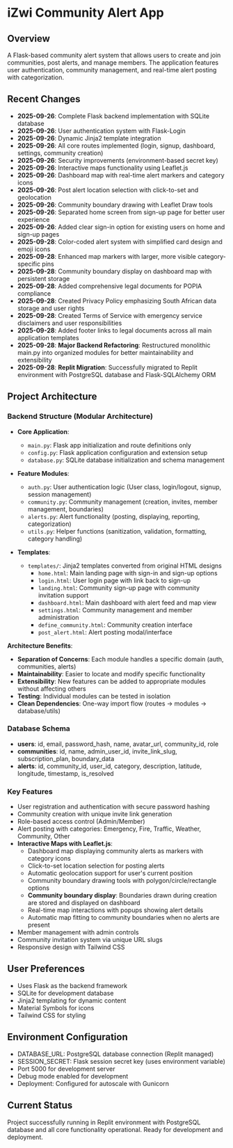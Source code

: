 # iZwi Community Alert App

## Overview
A Flask-based community alert system that allows users to create and join communities, post alerts, and manage members. The application features user authentication, community management, and real-time alert posting with categorization.

## Recent Changes
- **2025-09-26**: Complete Flask backend implementation with SQLite database
- **2025-09-26**: User authentication system with Flask-Login
- **2025-09-26**: Dynamic Jinja2 template integration
- **2025-09-26**: All core routes implemented (login, signup, dashboard, settings, community creation)
- **2025-09-26**: Security improvements (environment-based secret key)
- **2025-09-26**: Interactive maps functionality using Leaflet.js
- **2025-09-26**: Dashboard map with real-time alert markers and category icons
- **2025-09-26**: Post alert location selection with click-to-set and geolocation
- **2025-09-26**: Community boundary drawing with Leaflet Draw tools
- **2025-09-26**: Separated home screen from sign-up page for better user experience
- **2025-09-26**: Added clear sign-in option for existing users on home and sign-up pages
- **2025-09-28**: Color-coded alert system with simplified card design and emoji icons
- **2025-09-28**: Enhanced map markers with larger, more visible category-specific pins
- **2025-09-28**: Community boundary display on dashboard map with persistent storage
- **2025-09-28**: Added comprehensive legal documents for POPIA compliance
- **2025-09-28**: Created Privacy Policy emphasizing South African data storage and user rights
- **2025-09-28**: Created Terms of Service with emergency service disclaimers and user responsibilities
- **2025-09-28**: Added footer links to legal documents across all main application templates
- **2025-09-28**: **Major Backend Refactoring**: Restructured monolithic main.py into organized modules for better maintainability and extensibility
- **2025-09-28**: **Replit Migration**: Successfully migrated to Replit environment with PostgreSQL database and Flask-SQLAlchemy ORM

## Project Architecture
### Backend Structure (Modular Architecture)
- **Core Application**:
  - `main.py`: Flask app initialization and route definitions only
  - `config.py`: Flask application configuration and extension setup
  - `database.py`: SQLite database initialization and schema management

- **Feature Modules**:
  - `auth.py`: User authentication logic (User class, login/logout, signup, session management)
  - `community.py`: Community management (creation, invites, member management, boundaries)
  - `alerts.py`: Alert functionality (posting, displaying, reporting, categorization)
  - `utils.py`: Helper functions (sanitization, validation, formatting, category handling)

- **Templates**:
  - `templates/`: Jinja2 templates converted from original HTML designs
    - `home.html`: Main landing page with sign-in and sign-up options
    - `login.html`: User login page with link back to sign-up
    - `landing.html`: Community sign-up page with community invitation support
    - `dashboard.html`: Main dashboard with alert feed and map view
    - `settings.html`: Community management and member administration
    - `define_community.html`: Community creation interface
    - `post_alert.html`: Alert posting modal/interface

**Architecture Benefits**:
- **Separation of Concerns**: Each module handles a specific domain (auth, communities, alerts)
- **Maintainability**: Easier to locate and modify specific functionality
- **Extensibility**: New features can be added to appropriate modules without affecting others
- **Testing**: Individual modules can be tested in isolation
- **Clean Dependencies**: One-way import flow (routes → modules → database/utils)

### Database Schema
- **users**: id, email, password_hash, name, avatar_url, community_id, role
- **communities**: id, name, admin_user_id, invite_link_slug, subscription_plan, boundary_data
- **alerts**: id, community_id, user_id, category, description, latitude, longitude, timestamp, is_resolved

### Key Features
- User registration and authentication with secure password hashing
- Community creation with unique invite link generation
- Role-based access control (Admin/Member)
- Alert posting with categories: Emergency, Fire, Traffic, Weather, Community, Other
- **Interactive Maps with Leaflet.js**:
  - Dashboard map displaying community alerts as markers with category icons
  - Click-to-set location selection for posting alerts
  - Automatic geolocation support for user's current position
  - Community boundary drawing tools with polygon/circle/rectangle options
  - **Community boundary display**: Boundaries drawn during creation are stored and displayed on dashboard
  - Real-time map interactions with popups showing alert details
  - Automatic map fitting to community boundaries when no alerts are present
- Member management with admin controls
- Community invitation system via unique URL slugs
- Responsive design with Tailwind CSS

## User Preferences
- Uses Flask as the backend framework
- SQLite for development database
- Jinja2 templating for dynamic content
- Material Symbols for icons
- Tailwind CSS for styling

## Environment Configuration
- DATABASE_URL: PostgreSQL database connection (Replit managed)
- SESSION_SECRET: Flask session secret key (uses environment variable)
- Port 5000 for development server
- Debug mode enabled for development
- Deployment: Configured for autoscale with Gunicorn

## Current Status
Project successfully running in Replit environment with PostgreSQL database and all core functionality operational. Ready for development and deployment.